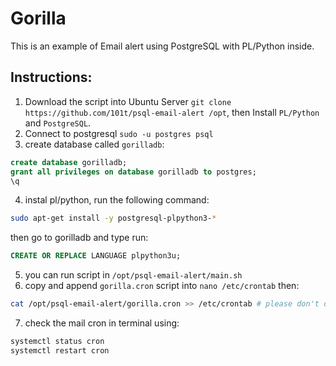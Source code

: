 # Gorilla

This is an example of Email alert using PostgreSQL with PL/Python inside.

## Instructions:

1. Download the script into Ubuntu Server `git clone https://github.com/101t/psql-email-alert /opt`, then Install `PL/Python` and `PostgreSQL`.
2. Connect to postgresql `sudo -u postgres psql`
3. create database called `gorilladb`:

```sql
create database gorilladb;
grant all privileges on database gorilladb to postgres;
\q
```

4. instal pl/python, run the following command:
```sh
sudo apt-get install -y postgresql-plpython3-*
```
then go to gorilladb and type run:
```sql
CREATE OR REPLACE LANGUAGE plpython3u;
```        

5. you can run script in `/opt/psql-email-alert/main.sh`
6. copy and append `gorilla.cron` script into `nano /etc/crontab` then:
```sh
cat /opt/psql-email-alert/gorilla.cron >> /etc/crontab # please don't do this twice
```
7. check the mail cron in terminal using:
```sh
systemctl status cron
systemctl restart cron
```